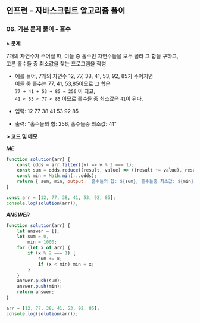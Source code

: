 ## 인프런 - 자바스크립트 알고리즘 풀이

### **06.** 기본 문제 풀이 - 홀수

**> 문제**

7개의 자연수가 주어질 때, 이들 중 홀수인 자연수들을 모두 골라 그 합을 구하고,  
고른 홀수들 중 최소값을 찾는 프로그램을 작성

-   예를 들어, 7개의 자연수 12, 77, 38, 41, 53, 92, 85가 주어지면  
    이들 중 홀수는 77, 41, 53,85이므로 그 합은  
    `77 + 41 + 53 + 85 = 256` 이 되고,  
    `41 < 53 < 77 < 85` 이므로 홀수들 중 최소값은 `41`이 된다.

-   입력: 12 77 38 41 53 92 85
-   출력: "홀수들의 합: 256, 홀수들중 최소값: 41"

**> 코드 및 메모**

**_ME_**

```js
function solution(arr) {
    const odds = arr.filter((v) => v % 2 === 1);
    const sum = odds.reduce((result, value) => ((result += value), result), 0);
    const min = Math.min(...odds);
    return { sum, min, output: `홀수들의 합: ${sum}, 홀수들중 최소값: ${min}` };
}

const arr = [12, 77, 38, 41, 53, 92, 85];
console.log(solution(arr));
```

**_ANSWER_**

```js
function solution(arr) {
    let answer = [];
    let sum = 0,
        min = 1000;
    for (let x of arr) {
        if (x % 2 === 1) {
            sum += x;
            if (x < min) min = x;
        }
    }
    answer.push(sum);
    answer.push(min);
    return answer;
}

arr = [12, 77, 38, 41, 53, 92, 85];
console.log(solution(arr));
```
